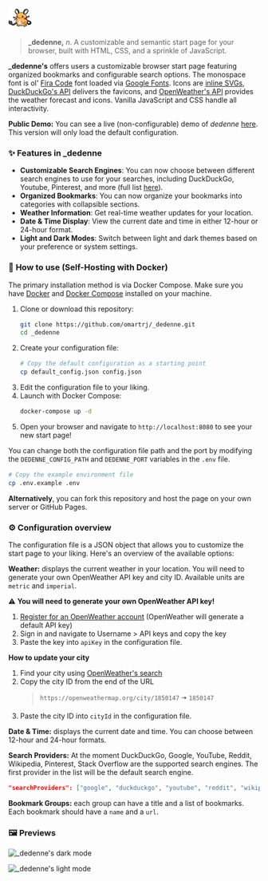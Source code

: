 ![_dedenne](assets/dedenne.png)

> **_dedenne,** _n_. A customizable and semantic start page for your browser, built with HTML, CSS, and a sprinkle of JavaScript.

**_dedenne's** offers users a customizable browser start page featuring organized bookmarks and configurable search options. The monospace font is ol' [Fira Code](https://fonts.google.com/specimen/Fira+Code) font loaded via [Google Fonts](https://fonts.google.com). Icons are [inline SVGs](https://css-tricks.com/pretty-good-svg-icon-system/), [DuckDuckGo's API](https://icons.duckduckgo.com/ip3/duckduckgo.com.ico) delivers the favicons, and [OpenWeather's API](https://openweathermap.org) provides the weather forecast and icons. Vanilla JavaScript and CSS handle all interactivity.

**Public Demo:** You can see a live (non-configurable) demo of _dedenne_  [here](https://omartrj.github.io/_dedenne/). This version will only load the default configuration.

### ✨ **Features in _dedenne**
- **Customizable Search Engines**: You can now choose between different search engines to use for your searches, including DuckDuckGo, Youtube, Pinterest, and more (full list [here](#supported-providers)).
- **Organized Bookmarks**: You can now organize your bookmarks into categories with collapsible sections.
- **Weather Information**: Get real-time weather updates for your location.
- **Date & Time Display**: View the current date and time in either 12-hour or 24-hour format.
- **Light and Dark Modes**: Switch between light and dark themes based on your preference or system settings.

### 🚀 **How to use (Self-Hosting with Docker)**
The primary installation method is via Docker Compose. Make sure you have [Docker](https://docs.docker.com/get-docker/) and [Docker Compose](https://docs.docker.com/compose/install/) installed on your machine.
1. Clone or download this repository:
    ```bash
    git clone https://github.com/omartrj/_dedenne.git
    cd _dedenne
   ```
2. Create your configuration file:
    ```bash
    # Copy the default configuration as a starting point
    cp default_config.json config.json
    ```
3. Edit the configuration file to your liking.
4. Launch with Docker Compose:
    ```bash
    docker-compose up -d
    ```
5. Open your browser and navigate to `http://localhost:8080` to see your new start page!

You can change both the configuration file path and the port by modifying the `DEDENNE_CONFIG_PATH` and `DEDENNE_PORT` variables in the `.env` file. 

```bash
# Copy the example environment file
cp .env.example .env
```

**Alternatively**, you can fork this repository and host the page on your own server or GitHub Pages.

### ⚙️ **Configuration overview**
The configuration file is a JSON object that allows you to customize the start page to your liking. Here's an overview of the available options:

**Weather:** displays the current weather in your location. You will need to generate your own OpenWeather API key and city ID. Available units are `metric` and `imperial`.

⚠️ **You will need to generate your own OpenWeather API key!**
1. [Register for an OpenWeather account](https://home.openweathermap.org/users/sign_up) (OpenWeather will generate a default API key)
2. Sign in and navigate to Username > API keys and copy the key
3. Paste the key into `apiKey` in the configuration file.

**How to update your city**
1. Find your city using [OpenWeather's search](https://openweathermap.org/find)
2. Copy the city ID from the end of the URL
    > `https://openweathermap.org/city/1850147` 🠆 `1850147`
3. Paste the city ID into `cityId` in the configuration file.

**Date & Time:** displays the current date and time. You can choose between 12-hour and 24-hour formats.

**Search Providers:** <a id=supported-providers></a>At the moment DuckDuckGo, Google, YouTube, Reddit, Wikipedia, Pinterest, Stack Overflow are the supported search engines. The first provider in the list will be the default search engine.
```json
"searchProviders": ["google", "duckduckgo", "youtube", "reddit", "wikipedia", "pinterest", "stackoverflow"]
```

**Bookmark Groups:** each group can have a title and a list of bookmarks. Each bookmark should have a `name` and a `url`.

### 🖼️ Previews

![_dedenne's dark mode](https://imgur.com/wJEOZPp.jpg)

![_dedenne's light mode](https://imgur.com/B1U6hEO.jpg)




 


